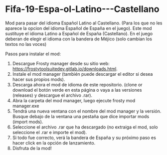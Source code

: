 # Fifa-19-Espa-ol-Latino---Castellano
Mod para pasar del idioma Español Latino al Castellano.
(Para los que no les aparece la opcion del idioma Español de España en el juego).
Este mod sustituye el idioma Latino a Español de España (Castellano). En el juego deberan de elegir el idioma con la bandera de 
Méjico (solo cambian los textos no las voces)

Pasos para instalar el mod:

1. Descargue Frosty manager desde su sitio web: https://frostytoolsuitedev.gitlab.io/downloads.html.
2. Instale el mod manager (también puede descargar el editor si desea hacer sus propios mods).
3. Descarga ahora el mod de idioma de este repositorio. (clone or download el botón verde en esta página o vaya a las versiones 
   (releases) y descargue el archivo .rar).
4. Abra la carpeta del mod manager, luego ejecute frosty mod manager.exe
5. Tendrá una nueva ventana con el nombre del mod manager y la versión. Busque debajo de la ventana una pestaña que dice 
   importar mods (import mods).
6. Seleccione el archivo .rar que ha descargado (no extraiga el mod, solo seleccione el .rar e importe el mod).
7. Si todo fue correcto, verá la bandera de España y su próximo paso es hacer click en la opción de lanzamiento.
8. Disfruta de la mod!
